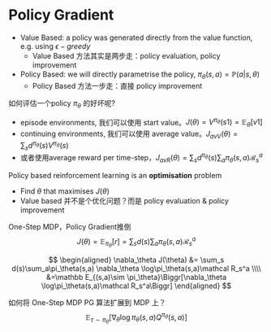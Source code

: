 # Policy Gradient

* Value Based: a policy was generated directly from the value function, e.g. using $\epsilon-greedy$
  * Value Based 方法其实是两步走：policy evaluation, policy improvement
* Policy Based: we will directly parametrise the policy, $\pi_\theta(s,a)=\mathbb P(a|s, \theta)$
  * Policy Based 方法一步走：直接 policy improvement
  
如何评估一个policy $\pi_\theta$ 的好坏呢?
* episode environments, 我们可以使用 start value。$J(\theta) = V^{\pi_\theta}(s1) = \mathbb E_\theta[v1]$
* continuing environments, 我们可以使用 average value。$J_{avV}(\theta)=\sum_sd^{\pi_\theta}(s)V^{\pi_\theta}(s)$
* 或者使用average reward per time-step，$J_{avR}(\theta)=\sum_sd^{\pi_\theta}(s)\sum_a\pi_\theta(s,a)\mathcal R_s^a$

Policy based reinforcement learning is an **optimisation** problem
* Find $\theta$ that maximises $J(\theta)$
* Value based 并不是个优化问题？而是 policy evaluation & policy improvement

One-Step MDP，Policy Gradient推倒
$$
J(\theta)=\mathbb E_{\pi_\theta}[r] 
= \sum_s d(s)\sum_a \pi_\theta(s,a)\mathcal R_s^a
$$

$$
\begin{aligned}
\nabla_\theta J(\theta) &= \sum_s d(s)\sum_a\pi_\theta(s,a) \nabla_\theta \log\pi_\theta(s,a)\mathcal R_s^a \\\\
&=\mathbb E_{(s,a)\sim \pi_\theta}\Biggr[\nabla_\theta \log\pi_\theta(s,a)\mathcal R_s^a\Biggr]
\end{aligned}
$$

如何将 One-Step MDP PG 算法扩展到 MDP 上？
$$
\mathbb E_{\tau \sim \pi_\theta}\Biggr[\nabla_\theta \log\pi_\theta(s,a) Q^{\pi_\theta}(s,a)\Biggr]
$$
